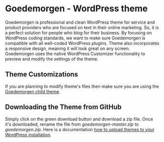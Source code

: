 # Goedemorgen - WordPress theme

Goedemorgen is professional and clean WordPress theme for service and product providers who are focused on text in their online marketing. So, it is a perfect solution for people who blog for their business. By focusing on WordPress coding standards, we want to make sure Goedemorgen is compatible with all well-coded WordPress plugins. Theme also incorporates a responsive design, meaning it will look great on any screen. Goedemorgen uses the native WordPress Customizer functionality to preview and modify the settings of the theme.

## Theme Customizations

If you are planning to modify theme's files then make sure you are using the <a href="https://github.com/dashkevych/goedemorgen-child" target="_blank">Goedemorgen child theme</a>.

## Downloading the Theme from GitHub

Simply click on the green download button and download a zip file. Once it's downloaded, rename the file from *goedemorgen-master.zip* to *goedemorgen.zip*. Here is a documentation <a href="http://docs.goedemorgenwp.com/article/5-installing-wordpress-theme" target="_blank">how to upload themes to your WordPress installation</a>.
